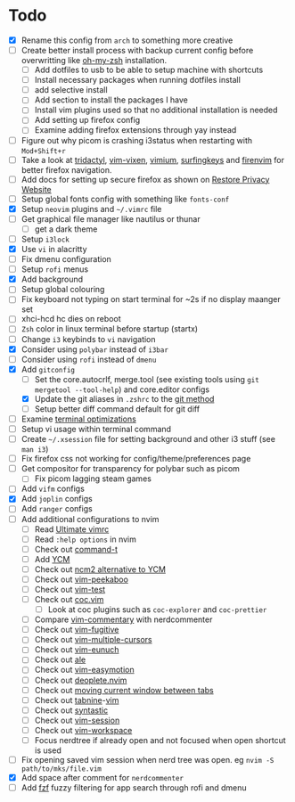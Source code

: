 # Todo

- [x] Rename this config from `arch` to something more creative
- [ ] Create better install process with backup current config before overwritting like [oh-my-zsh](https://github.com/ohmyzsh/ohmyzsh/blob/master/tools/install.sh) installation.	
  - [ ] Add dotfiles to usb to be able to setup machine with shortcuts
  - [ ] Install necessary packages when running dotfiles install
  - [ ] add selective install
  - [ ] Add section to install the packages I have
  - [ ] Install vim plugins used so that no additional installation is needed
  - [ ] Add setting up firefox config
  - [ ] Examine adding firefox extensions through yay instead
- [ ] Figure out why picom is crashing i3status when restarting with `Mod+Shift+r`
- [ ] Take a look at [tridactyl](https://github.com/tridactyl/tridactyl), [vim-vixen](https://github.com/ueokande/vim-vixen), [vimium](https://github.com/philc/vimium), [surfingkeys](https://github.com/brookhong/Surfingkeys#switch-tabs) and [firenvim](https://github.com/glacambre/firenvim) for better firefox navigation.
- [ ] Add docs for setting up secure firefox as shown on [Restore Privacy Website](https://restoreprivacy.com/firefox-privacy/) 
- [ ] Setup global fonts config with something like `fonts-conf`
- [x] Setup `neovim` plugins and `~/.vimrc` file
- [ ] Get graphical file manager like nautilus or thunar
  - [ ] get a dark theme
- [ ] Setup `i3lock`
- [x] Use `vi` in alacritty
- [ ] Fix dmenu configuration
- [ ] Setup `rofi` menus
- [x] Add background
- [ ] Setup global colouring
- [ ] Fix keyboard not typing on start terminal for ~2s if no display maanger set
- [ ] xhci-hcd hc dies on reboot
- [ ] `Zsh` color in linux terminal before startup (startx)
- [ ] Change `i3` keybinds to `vi` navigation
- [x] Consider using `polybar` instead of `i3bar`
- [ ] Consider using `rofi` instead of `dmenu`
- [x] Add `gitconfig`
  - [ ] Set the core.autocrlf, merge.tool (see existing tools using `git mergetool --tool-help`) and core.editor configs 
  - [x] Update the git aliases in `.zshrc` to the [git method](https://git-scm.com/book/en/v2/Git-Basics-Git-Aliases)
  - [ ] Setup better diff command default for git diff
- [ ] Examine [terminal optimizations](https://dev.to/22mahmoud/my-terminal-became-more-rusty-4g8l) 
- [ ] Setup vi usage within terminal command
- [ ] Create `~/.xsession` file for  setting background and other i3 stuff (see `man i3`)
- [ ] Fix firefox css not working for config/theme/preferences page
- [ ] Get compositor for transparency for polybar such as picom
  - [ ] Fix picom lagging steam games
- [ ] Add `vifm` configs
- [x] Add `joplin` configs
- [ ] Add `ranger` configs
- [ ] Add additional configurations to nvim
  - [ ] Read [Ultimate vimrc](https://github.com/amix/vimrc)
  - [ ] Read `:help options` in nvim
  - [ ] Check out [command-t](https://github.com/wincent/command-t)
  - [ ] Add [YCM](https://github.com/ycm-core/YouCompleteMe#installation)
  - [ ] Check out [ncm2 alternative to YCM](https://github.com/ncm2/ncm2)
  - [ ] Check out [vim-peekaboo](https://github.com/junegunn/vim-peekaboo)
  - [ ] Check out [vim-test](https://github.com/junegunn/vim-peekaboo)
  - [ ] Check out [coc.vim](https://github.com/neoclide/coc.nvim)
	  - [ ] Look at coc plugins such as `coc-explorer` and `coc-prettier`
  - [ ] Compare [vim-commentary](https://github.com/tpope/vim-commentary) with nerdcommenter
  - [ ] Check out [vim-fugitive](https://github.com/tpope/vim-fugitive)
  - [ ] Check out [vim-multiple-cursors](https://github.com/terryma/vim-multiple-cursors)
  - [ ] Check out [vim-eunuch](https://github.com/tpope/vim-eunuch)
  - [ ] Check out [ale](https://github.com/dense-analysis/ale)
  - [ ] Check out [vim-easymotion](https://github.com/easymotion/vim-easymotion)
  - [ ] Check out [deoplete.nvim](https://github.com/Shougo/deoplete.nvim)
  - [ ] Check out [moving current window between tabs](https://vim.fandom.com/wiki/Move_current_window_between_tabs)
  - [ ] Check out [tabnine](https://github.com/codota/TabNine)-[vim](https://github.com/codota/tabnine-vim)
  - [ ] Check out [syntastic](https://github.com/vim-syntastic/syntastic)
  - [ ] Check out [vim-session](https://github.com/xolox/vim-session)
  - [ ] Check out [vim-workspace](https://github.com/thaerkh/vim-workspace)
  - [ ] Focus nerdtree if already open and not focused when open shortcut is used
- [ ] Fix opening saved vim session when nerd tree was open. eg `nvim -S path/to/mks/file.vim`
- [x] Add space after comment for `nerdcommenter`
- [ ] Add [fzf](https://github.com/junegunn/fzf) fuzzy filtering for app search through rofi and dmenu
